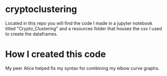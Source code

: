 # cryptoclustering
Located in this repo you will find the code I made
in a jupyter notebook titled "Crypto_Clustering"
and a resources folder that houses the csv I used
to create the dataframes.

# How I created this code
My peer Alice helped fix my syntax
for combining my elbow curve graphs.